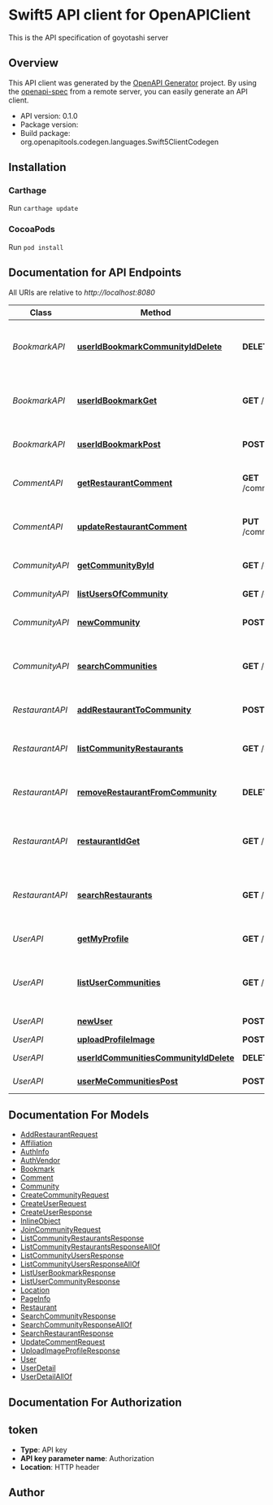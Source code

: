 # Swift5 API client for OpenAPIClient

This is the API specification of goyotashi server

## Overview
This API client was generated by the [OpenAPI Generator](https://openapi-generator.tech) project.  By using the [openapi-spec](https://github.com/OAI/OpenAPI-Specification) from a remote server, you can easily generate an API client.

- API version: 0.1.0
- Package version: 
- Build package: org.openapitools.codegen.languages.Swift5ClientCodegen

## Installation

### Carthage

Run `carthage update`

### CocoaPods

Run `pod install`

## Documentation for API Endpoints

All URIs are relative to *http://localhost:8080*

Class | Method | HTTP request | Description
------------ | ------------- | ------------- | -------------
*BookmarkAPI* | [**userIdBookmarkCommunityIdDelete**](docs/BookmarkAPI.md#useridbookmarkcommunityiddelete) | **DELETE** /user/{id}/bookmark/{community_id} | Delete bookmark from the specified user
*BookmarkAPI* | [**userIdBookmarkGet**](docs/BookmarkAPI.md#useridbookmarkget) | **GET** /user/{id}/bookmark | Get bookmarking list of the specified user
*BookmarkAPI* | [**userIdBookmarkPost**](docs/BookmarkAPI.md#useridbookmarkpost) | **POST** /user/{id}/bookmark | Create a new bookmark
*CommentAPI* | [**getRestaurantComment**](docs/CommentAPI.md#getrestaurantcomment) | **GET** /community/{id}/restaurants/{restaurant_id}/comments | Get private comments for a restaurant
*CommentAPI* | [**updateRestaurantComment**](docs/CommentAPI.md#updaterestaurantcomment) | **PUT** /community/{id}/restaurants/{restaurant_id}/comments | Update comment of the restaurant
*CommunityAPI* | [**getCommunityById**](docs/CommunityAPI.md#getcommunitybyid) | **GET** /community/{id} | Get a community by id
*CommunityAPI* | [**listUsersOfCommunity**](docs/CommunityAPI.md#listusersofcommunity) | **GET** /community/{id}/users | List users in a community
*CommunityAPI* | [**newCommunity**](docs/CommunityAPI.md#newcommunity) | **POST** /community | Create a new community
*CommunityAPI* | [**searchCommunities**](docs/CommunityAPI.md#searchcommunities) | **GET** /community/search | Search communities using keyword and location
*RestaurantAPI* | [**addRestaurantToCommunity**](docs/RestaurantAPI.md#addrestauranttocommunity) | **POST** /community/{id}/restaurants | Add a restaurant to a community
*RestaurantAPI* | [**listCommunityRestaurants**](docs/RestaurantAPI.md#listcommunityrestaurants) | **GET** /community/{id}/restaurants | List restaurants in a community
*RestaurantAPI* | [**removeRestaurantFromCommunity**](docs/RestaurantAPI.md#removerestaurantfromcommunity) | **DELETE** /community/{id}/restaurants/{restaurant_id} | Remove a restrant from the specified community
*RestaurantAPI* | [**restaurantIdGet**](docs/RestaurantAPI.md#restaurantidget) | **GET** /restaurant/{id} | Get information about the speicifed restaurant.
*RestaurantAPI* | [**searchRestaurants**](docs/RestaurantAPI.md#searchrestaurants) | **GET** /restaurant/search | Search restaurants using keyword and location
*UserAPI* | [**getMyProfile**](docs/UserAPI.md#getmyprofile) | **GET** /user/me | Get my profile in detail
*UserAPI* | [**listUserCommunities**](docs/UserAPI.md#listusercommunities) | **GET** /user/{id}/communities | Get communities where the specified user joins
*UserAPI* | [**newUser**](docs/UserAPI.md#newuser) | **POST** /user | Create a new user
*UserAPI* | [**uploadProfileImage**](docs/UserAPI.md#uploadprofileimage) | **POST** /user/profile | 
*UserAPI* | [**userIdCommunitiesCommunityIdDelete**](docs/UserAPI.md#useridcommunitiescommunityiddelete) | **DELETE** /user/{id}/communities/{community_id} | Leave a community
*UserAPI* | [**userMeCommunitiesPost**](docs/UserAPI.md#usermecommunitiespost) | **POST** /user/me/communities | Join a community


## Documentation For Models

 - [AddRestaurantRequest](docs/AddRestaurantRequest.md)
 - [Affiliation](docs/Affiliation.md)
 - [AuthInfo](docs/AuthInfo.md)
 - [AuthVendor](docs/AuthVendor.md)
 - [Bookmark](docs/Bookmark.md)
 - [Comment](docs/Comment.md)
 - [Community](docs/Community.md)
 - [CreateCommunityRequest](docs/CreateCommunityRequest.md)
 - [CreateUserRequest](docs/CreateUserRequest.md)
 - [CreateUserResponse](docs/CreateUserResponse.md)
 - [InlineObject](docs/InlineObject.md)
 - [JoinCommunityRequest](docs/JoinCommunityRequest.md)
 - [ListCommunityRestaurantsResponse](docs/ListCommunityRestaurantsResponse.md)
 - [ListCommunityRestaurantsResponseAllOf](docs/ListCommunityRestaurantsResponseAllOf.md)
 - [ListCommunityUsersResponse](docs/ListCommunityUsersResponse.md)
 - [ListCommunityUsersResponseAllOf](docs/ListCommunityUsersResponseAllOf.md)
 - [ListUserBookmarkResponse](docs/ListUserBookmarkResponse.md)
 - [ListUserCommunityResponse](docs/ListUserCommunityResponse.md)
 - [Location](docs/Location.md)
 - [PageInfo](docs/PageInfo.md)
 - [Restaurant](docs/Restaurant.md)
 - [SearchCommunityResponse](docs/SearchCommunityResponse.md)
 - [SearchCommunityResponseAllOf](docs/SearchCommunityResponseAllOf.md)
 - [SearchRestaurantResponse](docs/SearchRestaurantResponse.md)
 - [UpdateCommentRequest](docs/UpdateCommentRequest.md)
 - [UploadImageProfileResponse](docs/UploadImageProfileResponse.md)
 - [User](docs/User.md)
 - [UserDetail](docs/UserDetail.md)
 - [UserDetailAllOf](docs/UserDetailAllOf.md)


## Documentation For Authorization


## token

- **Type**: API key
- **API key parameter name**: Authorization
- **Location**: HTTP header


## Author



